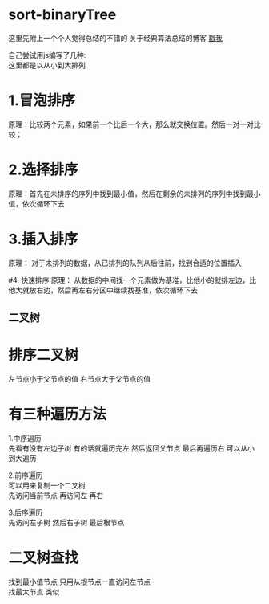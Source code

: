# sort-binaryTree

这里先附上一个个人觉得总结的不错的 关于经典算法总结的博客 [戳我](https://juejin.im/post/57dcd394a22b9d00610c5ec8) <br>

自己尝试用js编写了几种:<br>
这里都是以从小到大排列<br>
# 1.冒泡排序 
原理：比较两个元素，如果前一个比后一个大，那么就交换位置。然后一对一对比较；

# 2.选择排序
原理：首先在未排序的序列中找到最小值，然后在剩余的未排列的序列中找到最小值，依次循环下去

# 3.插入排序
原理： 对于未排列的数据，从已排列的队列从后往前，找到合适的位置插入

#4. 快速排序
原理： 从数据的中间找一个元素做为基准，比他小的就排左边，比他大就放右边，然后再左右分区中继续找基准，依次循环下去


## 二叉树

# 排序二叉树  
左节点小于父节点的值 右节点大于父节点的值

# 有三种遍历方法
1.中序遍历<br>  先看有没有左边子树  有的话就遍历完左  然后返回父节点 最后再遍历右 可以从小到大遍历


2.前序遍历 <br>
可以用来复制一个二叉树<br>
先访问当前节点 再访问左 再右<br>


3.后序遍历<br>
先访问左子树  然后右子树 最后根节点


# 二叉树查找

找到最小值节点 只用从根节点一直访问左节点<br>
找最大节点 类似
